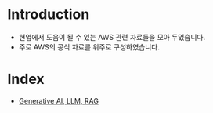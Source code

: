 # Introduction
* 현업에서 도움이 될 수 있는 AWS 관련 자료들을 모아 두었습니다.
* 주로 AWS의 공식 자료를 위주로 구성하였습니다.

# Index
* [Generative AI, LLM, RAG](./llm-rag.md)
